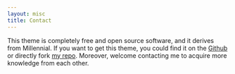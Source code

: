 ```yaml
---
layout: misc
title: Contact
---
```


This theme is completely free and open source software, and it derives from Millennial. If you want to get this theme, you could find it on the [Github](https://github.com/LeNPaul/Millennial) or directly fork [my repo](https://github.com/daodreamer/daodreamer.github.io). Moreover, welcome contacting me to acquire more knowledge from each other.
